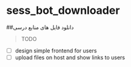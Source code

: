 # sess_bot_downloader
##دانلود فایل های منابع درسی
> TODO
- [ ] design simple frontend for users
- [ ] upload files on host and show links to users
